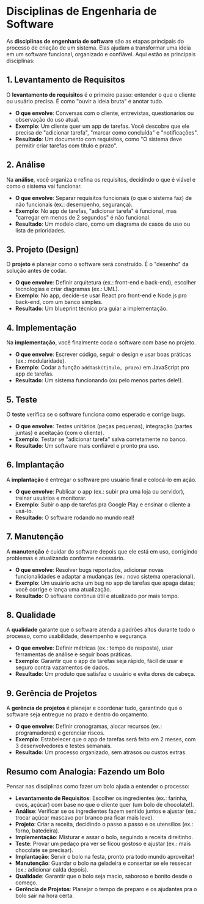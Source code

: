 # Disciplinas de Engenharia de Software

As **disciplinas de engenharia de software** são as etapas principais do processo de criação de um sistema. Elas ajudam a transformar uma ideia em um software funcional, organizado e confiável. Aqui estão as principais disciplinas:

## 1. Levantamento de Requisitos
O **levantamento de requisitos** é o primeiro passo: entender o que o cliente ou usuário precisa. É como "ouvir a ideia bruta" e anotar tudo.

- **O que envolve**: Conversas com o cliente, entrevistas, questionários ou observação do uso atual.
- **Exemplo**: Um cliente quer um app de tarefas. Você descobre que ele precisa de "adicionar tarefa", "marcar como concluída" e "notificações".
- **Resultado**: Um documento com requisitos, como "O sistema deve permitir criar tarefas com título e prazo".

## 2. Análise
Na **análise**, você organiza e refina os requisitos, decidindo o que é viável e como o sistema vai funcionar.

- **O que envolve**: Separar requisitos funcionais (o que o sistema faz) de não funcionais (ex.: desempenho, segurança).
- **Exemplo**: No app de tarefas, "adicionar tarefa" é funcional, mas "carregar em menos de 2 segundos" é não funcional.
- **Resultado**: Um modelo claro, como um diagrama de casos de uso ou lista de prioridades.

## 3. Projeto (Design)
O **projeto** é planejar como o software será construído. É o "desenho" da solução antes de codar.

- **O que envolve**: Definir arquitetura (ex.: front-end e back-end), escolher tecnologias e criar diagramas (ex.: UML).
- **Exemplo**: No app, decide-se usar React pro front-end e Node.js pro back-end, com um banco simples.
- **Resultado**: Um blueprint técnico pra guiar a implementação.

## 4. Implementação
Na **implementação**, você finalmente coda o software com base no projeto.

- **O que envolve**: Escrever código, seguir o design e usar boas práticas (ex.: modularidade).
- **Exemplo**: Codar a função `addTask(titulo, prazo)` em JavaScript pro app de tarefas.
- **Resultado**: Um sistema funcionando (ou pelo menos partes dele!).

## 5. Teste
O **teste** verifica se o software funciona como esperado e corrige bugs.

- **O que envolve**: Testes unitários (peças pequenas), integração (partes juntas) e aceitação (com o cliente).
- **Exemplo**: Testar se "adicionar tarefa" salva corretamente no banco.
- **Resultado**: Um software mais confiável e pronto pra uso.

## 6. Implantação
A **implantação** é entregar o software pro usuário final e colocá-lo em ação.

- **O que envolve**: Publicar o app (ex.: subir pra uma loja ou servidor), treinar usuários e monitorar.
- **Exemplo**: Subir o app de tarefas pra Google Play e ensinar o cliente a usá-lo.
- **Resultado**: O software rodando no mundo real!

## 7. Manutenção
A **manutenção** é cuidar do software depois que ele está em uso, corrigindo problemas e atualizando conforme necessário.

- **O que envolve**: Resolver bugs reportados, adicionar novas funcionalidades e adaptar a mudanças (ex.: novo sistema operacional).
- **Exemplo**: Um usuário acha um bug no app de tarefas que apaga datas; você corrige e lança uma atualização.
- **Resultado**: O software continua útil e atualizado por mais tempo.

## 8. Qualidade
A **qualidade** garante que o software atenda a padrões altos durante todo o processo, como usabilidade, desempenho e segurança.

- **O que envolve**: Definir métricas (ex.: tempo de resposta), usar ferramentas de análise e seguir boas práticas.
- **Exemplo**: Garantir que o app de tarefas seja rápido, fácil de usar e seguro contra vazamentos de dados.
- **Resultado**: Um produto que satisfaz o usuário e evita dores de cabeça.

## 9. Gerência de Projetos
A **gerência de projetos** é planejar e coordenar tudo, garantindo que o software seja entregue no prazo e dentro do orçamento.

- **O que envolve**: Definir cronogramas, alocar recursos (ex.: programadores) e gerenciar riscos.
- **Exemplo**: Estabelecer que o app de tarefas será feito em 2 meses, com 3 desenvolvedores e testes semanais.
- **Resultado**: Um processo organizado, sem atrasos ou custos extras.

## Resumo com Analogia: Fazendo um Bolo
Pensar nas disciplinas como fazer um bolo ajuda a entender o processo:

- **Levantamento de Requisitos**: Escolher os ingredientes (ex.: farinha, ovos, açúcar) com base no que o cliente quer (um bolo de chocolate!).
- **Análise**: Verificar se os ingredientes fazem sentido juntos e ajustar (ex.: trocar açúcar mascavo por branco pra ficar mais leve).
- **Projeto**: Criar a receita, decidindo o passo a passo e os utensílios (ex.: forno, batedeira).
- **Implementação**: Misturar e assar o bolo, seguindo a receita direitinho.
- **Teste**: Provar um pedaço pra ver se ficou gostoso e ajustar (ex.: mais chocolate se precisar).
- **Implantação**: Servir o bolo na festa, pronto pra todo mundo aproveitar!
- **Manutenção**: Guardar o bolo na geladeira e consertar se ele ressecar (ex.: adicionar calda depois).
- **Qualidade**: Garantir que o bolo seja macio, saboroso e bonito desde o começo.
- **Gerência de Projetos**: Planejar o tempo de preparo e os ajudantes pra o bolo sair na hora certa.

